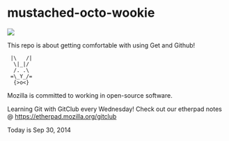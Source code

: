 mustached-octo-wookie
=====================


<img src="http://33.media.tumblr.com/92eeab476bc339913084e7e9d6b068cb/tumblr_nbzjl3vrIC1qc8ofbo1_500.gif">

This repo is about getting comfortable with using Get and Github!

     |\   /|
      \|_|/
      /. .\
     =\_Y_/=
      {>o<}


Mozilla is committed to working in open-source software.

Learning Git with GitClub every Wednesday! 
Check out our etherpad notes @ https://etherpad.mozilla.org/gitclub

Today is Sep 30, 2014
